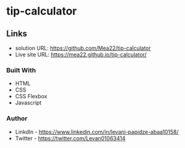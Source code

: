 # tip-calculator


## Links

- solution URL: https://github.com/Mea22/tip-calculator
- Live site URL:  https://mea22.github.io/tip-calculator/

### Built With

- HTML
- CSS
- CSS Flexbox
- Javascript

### Author
- LinkdIn - https://www.linkedin.com/in/levani-papidze-abaa10158/
- Twitter - https://twitter.com/Levan01063414
